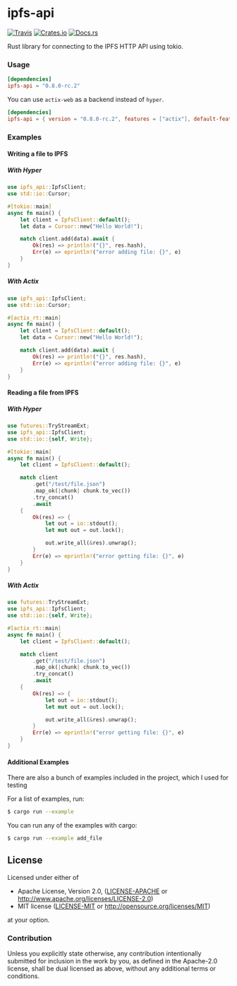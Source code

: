 # ipfs-api

[![Travis](https://img.shields.io/travis/ferristseng/rust-ipfs-api.svg)](https://travis-ci.org/ferristseng/rust-ipfs-api)
[![Crates.io](https://img.shields.io/crates/v/ipfs-api.svg)](https://crates.io/crates/ipfs-api)
[![Docs.rs](https://docs.rs/ipfs-api/badge.svg)](https://docs.rs/ipfs-api/)

Rust library for connecting to the IPFS HTTP API using tokio.

### Usage

```toml
[dependencies]
ipfs-api = "0.8.0-rc.2"
```

You can use `actix-web` as a backend instead of `hyper`.

```toml
[dependencies]
ipfs-api = { version = "0.8.0-rc.2", features = ["actix"], default-features = false }
```

### Examples

#### Writing a file to IPFS

##### With Hyper

```rust
use ipfs_api::IpfsClient;
use std::io::Cursor;

#[tokio::main]
async fn main() {
    let client = IpfsClient::default();
    let data = Cursor::new("Hello World!");

    match client.add(data).await {
        Ok(res) => println!("{}", res.hash),
        Err(e) => eprintln!("error adding file: {}", e)
    }
}
```

##### With Actix

```rust
use ipfs_api::IpfsClient;
use std::io::Cursor;

#[actix_rt::main]
async fn main() {
    let client = IpfsClient::default();
    let data = Cursor::new("Hello World!");

    match client.add(data).await {
        Ok(res) => println!("{}", res.hash),
        Err(e) => eprintln!("error adding file: {}", e)
    }
}
```

#### Reading a file from IPFS

##### With Hyper

```rust
use futures::TryStreamExt;
use ipfs_api::IpfsClient;
use std::io::{self, Write};

#[tokio::main]
async fn main() {
    let client = IpfsClient::default();

    match client
        .get("/test/file.json")
        .map_ok(|chunk| chunk.to_vec())
        .try_concat()
        .await
    {
        Ok(res) => {
            let out = io::stdout();
            let mut out = out.lock();

            out.write_all(&res).unwrap();
        }
        Err(e) => eprintln!("error getting file: {}", e)
    }
}
```

##### With Actix

```rust
use futures::TryStreamExt;
use ipfs_api::IpfsClient;
use std::io::{self, Write};

#[actix_rt::main]
async fn main() {
    let client = IpfsClient::default();

    match client
        .get("/test/file.json")
        .map_ok(|chunk| chunk.to_vec())
        .try_concat()
        .await
    {
        Ok(res) => {
            let out = io::stdout();
            let mut out = out.lock();

            out.write_all(&res).unwrap();
        }
        Err(e) => eprintln!("error getting file: {}", e)
    }
}
```

#### Additional Examples

There are also a bunch of examples included in the project, which
I used for testing

For a list of examples, run:

```sh
$ cargo run --example
```

You can run any of the examples with cargo:

```sh
$ cargo run --example add_file
```


## License

Licensed under either of

 * Apache License, Version 2.0, ([LICENSE-APACHE](LICENSE-APACHE) or http://www.apache.org/licenses/LICENSE-2.0)
 * MIT license ([LICENSE-MIT](LICENSE-MIT) or http://opensource.org/licenses/MIT)

at your option.

### Contribution

Unless you explicitly state otherwise, any contribution intentionally submitted for inclusion in the work by you, as defined in the Apache-2.0 license, shall be dual licensed as above, without any additional terms or conditions.
